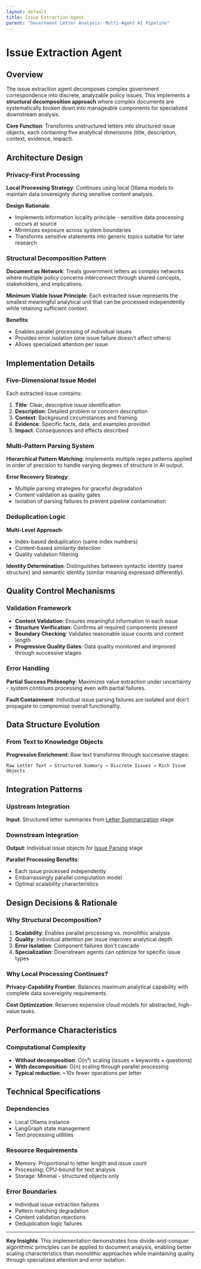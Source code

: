 ```yaml
---
layout: default
title: Issue Extraction Agent
parent: "Government Letter Analysis: Multi-Agent AI Pipeline"
---
```


# Issue Extraction Agent

## Overview

The issue extraction agent decomposes complex government correspondence into discrete, analyzable policy issues. This implements a **structural decomposition approach** where complex documents are systematically broken down into manageable components for specialized downstream analysis.

**Core Function**: Transforms unstructured letters into structured issue objects, each containing five analytical dimensions (title, description, context, evidence, impact).

## Architecture Design

### Privacy-First Processing 

**Local Processing Strategy**: Continues using local Ollama models to maintain data sovereignty during sensitive content analysis.

**Design Rationale**: 
- Implements information locality principle - sensitive data processing occurs at source
- Minimizes exposure across system boundaries
- Transforms sensitive statements into generic topics suitable for later research

### Structural Decomposition Pattern

**Document as Network**: Treats government letters as complex networks where multiple policy concerns interconnect through shared concepts, stakeholders, and implications.

**Minimum Viable Issue Principle**: Each extracted issue represents the smallest meaningful analytical unit that can be processed independently while retaining sufficient context.

**Benefits**:
- Enables parallel processing of individual issues
- Provides error isolation (one issue failure doesn't affect others)
- Allows specialized attention per issue

## Implementation Details

### Five-Dimensional Issue Model

Each extracted issue contains:

1. **Title**: Clear, descriptive issue identification
2. **Description**: Detailed problem or concern description  
3. **Context**: Background circumstances and framing
4. **Evidence**: Specific facts, data, and examples provided
5. **Impact**: Consequences and effects described

### Multi-Pattern Parsing System

**Hierarchical Pattern Matching**: Implements multiple regex patterns applied in order of precision to handle varying degrees of structure in AI output.

**Error Recovery Strategy**:
- Multiple parsing strategies for graceful degradation
- Content validation as quality gates
- Isolation of parsing failures to prevent pipeline contamination

### Deduplication Logic

**Multi-Level Approach**:
- Index-based deduplication (same index numbers)
- Content-based similarity detection
- Quality validation filtering

**Identity Determination**: Distinguishes between syntactic identity (same structure) and semantic identity (similar meaning expressed differently).

## Quality Control Mechanisms

### Validation Framework

- **Content Validation**: Ensures meaningful information in each issue
- **Structure Verification**: Confirms all required components present
- **Boundary Checking**: Validates reasonable issue counts and content length
- **Progressive Quality Gates**: Data quality monitored and improved through successive stages

### Error Handling

**Partial Success Philosophy**: Maximizes value extraction under uncertainty - system continues processing even with partial failures.

**Fault Containment**: Individual issue parsing failures are isolated and don't propagate to compromise overall functionality.

## Data Structure Evolution

### From Text to Knowledge Objects

**Progressive Enrichment**: Raw text transforms through successive stages:
```
Raw Letter Text → Structured Summary → Discrete Issues → Rich Issue Objects
```

## Integration Patterns

### Upstream Integration
**Input**: Structured letter summaries from [Letter Summarization](letter-summarization.md) stage

### Downstream Integration  
**Output**: Individual issue objects for [Issue Parsing](issue-parsing.md) stage

**Parallel Processing Benefits**:
- Each issue processed independently 
- Embarrassingly parallel computation model
- Optimal scalability characteristics

## Design Decisions & Rationale

### Why Structural Decomposition?

1. **Scalability**: Enables parallel processing vs. monolithic analysis
2. **Quality**: Individual attention per issue improves analytical depth
3. **Error Isolation**: Component failures don't cascade
4. **Specialization**: Downstream agents can optimize for specific issue types

### Why Local Processing Continues?

**Privacy-Capability Frontier**: Balances maximum analytical capability with complete data sovereignty requirements.

**Cost Optimization**: Reserves expensive cloud models for abstracted, high-value tasks.

## Performance Characteristics

### Computational Complexity
- **Without decomposition**: O(n³) scaling (issues × keywords × questions)
- **With decomposition**: O(n) scaling through parallel processing
- **Typical reduction**: ~10x fewer operations per letter

## Technical Specifications

### Dependencies
- Local Ollama instance
- LangGraph state management
- Text processing utilities

### Resource Requirements
- Memory: Proportional to letter length and issue count
- Processing: CPU-bound for text analysis
- Storage: Minimal - structured objects only

### Error Boundaries
- Individual issue extraction failures
- Pattern matching degradation
- Content validation rejections
- Deduplication logic failures

---

**Key Insights**: This implementation demonstrates how divide-and-conquer algorithmic principles can be applied to document analysis, enabling better scaling characteristics than monolithic approaches while maintaining quality through specialized attention and error isolation. 